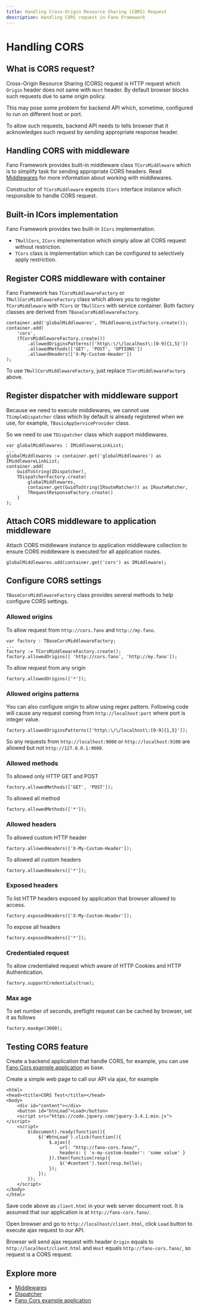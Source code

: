 ```yaml
---
title: Handling Cross-Origin Resource Sharing (CORS) Request
description: Handling CORS request in Fano Framework
---
```


<h1 class="major">Handling CORS</h1>

## What is CORS request?

Cross-Origin Resource Sharing (CORS) request is HTTP request which `Origin` header
does not same with `Host` header. By default browser blocks such requests due to same origin policy.

This may pose some problem for backend API which, sometime, configured to run
on different host or port.

To allow such requests, backend API needs to tells browser that it acknowledges such request
by sending appropriate response header.

## Handling CORS with middleware

Fano Framework provides built-in middleware class `TCorsMiddleware` which is to simplify task for sending appropriate CORS headers. Read [Middlewares](/middlewares) for more information about working with middlewares.

Constructor of `TCorsMiddleware` expects `ICors` interface instance which responsible to handle CORS request.

## Built-in ICors implementation

Fano Framework provides two built-in `ICors` implementation.
- `TNullCors`, `ICors` implementation which simply allow all CORS request without restriction.
- `TCors` class is implementation which can be configured to selectively apply restriction.

## Register CORS middleware with container

Fano Framework has `TCorsMiddlewareFactory` or `TNullCorsMiddlewareFactory` class
which allows you to register `TCorsMiddleware` with `TCors` or `TNullCors` with service container.
Both factory classes are derived from `TBaseCorsMiddlewareFactory`.

```
container.add('globalMiddlewares', TMiddlewareListFactory.create());
container.add(
    'cors',
    (TCorsMiddlewareFactory.create())
        .allowedOriginsPatterns(['http\:\/\/localhost\:[0-9]{1,5}'])
        .allowedMethods(['GET', 'POST', 'OPTIONS'])
        .allowedHeaders(['X-My-Custom-Header'])
);
```

To use `TNullCorsMiddlewareFactory`, just replace `TCorsMiddlewareFactory` above.

## Register dispatcher with middleware support

Because we need to execute middlewares, we cannot use `TSimpleDispatcher` class which
by default is already registered when we use, for example, `TBasicAppServiceProvider` class.

So we need to use `TDispatcher` class which support middlewares.

```
var globalMiddlewares : IMiddlewareLinkList;
...
globalMiddlewares := container.get('globalMiddlewares') as IMiddlewareLinkList;
container.add(
    GuidToString(IDispatcher),
    TDispatcherFactory.create(
        globalMiddlewares,
        container.get(GuidToString(IRouteMatcher)) as IRouteMatcher,
        TRequestResponseFactory.create()
    )
);
```

## Attach CORS middleware to application middleware

Attach CORS middleware instance to application middleware collection to ensure
CORS middleware is executed for all application routes.

```
globalMiddlewares.add(container.get('cors') as IMiddleware);
```

## Configure CORS settings

`TBaseCorsMiddlewareFactory` class provides several methods to help configure CORS
settings.

### Allowed origins

To allow request from `http://cors.fano` and `http://my.fano`.

```
var factory : TBaseCorsMiddlewareFactory;
...
factory := TCorsMiddlewareFactory.create();
factory.allowedOrigins([ 'http://cors.fano', 'http://my.fano']);
```

To allow request from any origin

```
factory.allowedOrigins(['*']);
```

### Allowed origins patterns

You can also configure origin to allow using regex pattern. Following code will cause
any request coming from `http://localhost:port` where port is integer value.

```
factory.allowedOriginsPatterns(['http\:\/\/localhost\:[0-9]{1,5}']);
```

So any requests from `http://localhost:9000` or `http://localhost:9100` are allowed but not
`http://127.0.0.1:9000`.

### Allowed methods

To allowed only HTTP GET and POST

```
factory.allowedMethods(['GET', 'POST']);
```

To allowed all method

```
factory.allowedMethods(['*']);
```

### Allowed headers

To allowed custom HTTP header

```
factory.allowedHeaders(['X-My-Custom-Header']);
```

To allowed all custom headers

```
factory.allowedHeaders(['*']);
```

### Exposed headers

To list HTTP headers exposed by application that browser allowed to access.

```
factory.exposedHeaders(['X-My-Custom-Header']);
```

To expose all headers

```
factory.exposedHeaders(['*']);
```

### Credentialed request

To allow credentialed request which aware of HTTP Cookies and HTTP Authentication.

```
factory.supportCredentials(true);
```

### Max age

To set number of seconds, preflight request can be cached by browser, set it as follows

```
factory.maxAge(3600);
```

## Testing CORS feature

Create a backend application that handle CORS, for example, you can use [Fano Cors example application](https://github.com/fanoframework/fano-cors) as base.

Create a simple web page to call our API via ajax, for example

```
<html>
<head><title>CORS Test</title></head>
<body>
    <div id="content"></div>
    <button id="btnLoad">Load</button>
    <script src="https://code.jquery.com/jquery-3.4.1.min.js"></script>
    <script>
        $(document).ready(function(){
            $('#btnLoad').click(function(){
                $.ajax({
                    url: "http://fano-cors.fano/",
                    headers: { 'x-my-custom-header': 'some value' }
                }).then(function(resp){
                    $('#content').text(resp.hello);
                });
            });
        });
    </script>
</body>
</html>
```
Save code above as `client.html` in your web server document root. It is assumed that our application is at `http://fano-cors.fano/`.

Open browser and go to `http://localhost/client.html`, click `Load` button
to execute ajax request to our API.

Browser will send ajax request with header `Origin` equals to `http://localhost/client.html` and `Host` equals `http://fano-cors.fano/`, so request is a CORS request.

## Explore more

- [Middlewares](/middlewares)
- [Dispatcher](/dispatcher)
- [Fano Cors example application](https://github.com/fanoframework/fano-cors)
